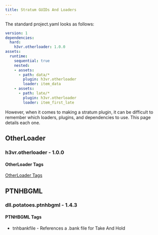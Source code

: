 ```yaml
---
title: Stratum GUIDs And Loaders
---
```


The standard project.yaml looks as follows:

```yaml
version: 1
dependencies:
  hard:
    h3vr.otherloader: 1.0.0
assets:
  runtime:
    sequential: true
    nested:
    - assets:
      - path: data/*
        plugin: h3vr.otherloader
        loader: item_data
    - assets:
      - path: late/*
        plugin: h3vr.otherloader
        loader: item_first_late
```

However, when it comes to making a stratum plugin, it can be difficult to remember which loaders, plugins, and dependencies to use. This page details each one.

## OtherLoader
### h3vr.otherloader - 1.0.0
#### OtherLoader Tags
[OtherLoader Tags](https://github.com/devyndamonster/OtherLoader/wiki/Loader-Tags)

## PTNHBGML
### dll.potatoes.ptnhbgml - 1.4.3
#### PTNHBGML Tags
- tnhbankfile - References a .bank file for Take And Hold